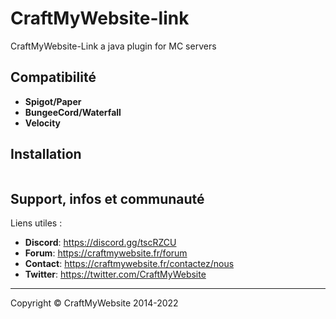 # CraftMyWebsite-link
CraftMyWebsite-Link a java plugin for MC servers


Compatibilité
------------
- **Spigot/Paper**
- **BungeeCord/Waterfall**
- **Velocity**

Installation
------------

```java

```

Support, infos et communauté
------------

Liens utiles :
- **Discord**: https://discord.gg/tscRZCU
- **Forum**: https://craftmywebsite.fr/forum
- **Contact**: https://craftmywebsite.fr/contactez/nous
- **Twitter**: https://twitter.com/CraftMyWebsite

------------
Copyright © CraftMyWebsite 2014-2022 